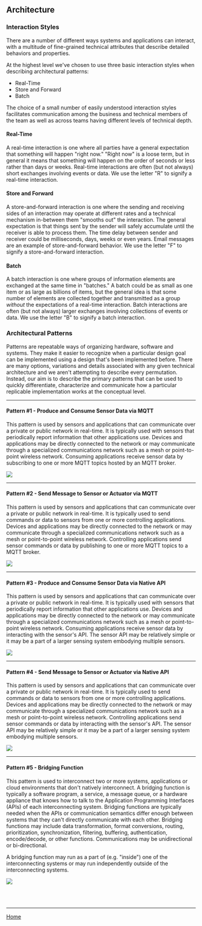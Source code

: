 ## Architecture

### Interaction Styles

There are a number of different ways systems and applications can interact, with a multitude of fine-grained technical attributes that describe detailed behaviors and properties.

At the highest level we've chosen to use three basic interaction styles when describing architectural patterns:

* Real-Time
* Store and Forward
* Batch

The choice of a small number of easily understood interaction styles facilitates communication among the business and technical members of the team as well as across teams having different levels of technical depth.

#### Real-Time

A real-time interaction is one where all parties have a general expectation that something will happen "right now." "Right now" is a loose term, but in general it means that something will happen on the order of seconds or less rather than days or weeks. Real-time interactions are often (but not always) short exchanges involving events or data. We use the letter "R" to signify a real-time interaction.

#### Store and Forward

A store-and-forward interaction is one where the sending and receiving sides of an interaction may operate at different rates and a technical mechanism in-between them "smooths out" the interaction. The general expectation is that things sent by the sender will safely accumulate until the receiver is able to process them. The time delay between sender and receiver could be milliseconds, days, weeks or even years. Email messages are an example of store-and-forward behavior. We use the letter "F" to signify a store-and-forward interaction.

#### Batch

A batch interaction is one where groups of information elements are exchanged at the same time in "batches." A batch could be as small as one item or as large as billions of items, but the general idea is that some number of elements are collected together and transmitted as a group *without* the expectations of a real-time interaction. Batch interactions are often (but not always) larger exchanges involving collections of events or data. We use the letter "B" to signify a batch interaction.

### Architectural Patterns

Patterns are repeatable ways of organizing hardware, software and systems. They make it easier to recognize when a particular design goal can be implemented using a design that's been implemented before. There are many options, variations and details associated with any given technical architecture and we aren't attempting to describe every permutation. Instead, our aim is to describe the primary patterns that can be used to quickly differentiate, characterize and communicate how a particular replicable implementation works at the conceptual level.

---

#### Pattern #1 - Produce and Consume Sensor Data via MQTT

This pattern is used by sensors and applications that can communicate over a private or public network in real-time. It is typically used with sensors that periodically report information that other applications use. Devices and applications may be directly connected to the network or may communicate through a specialized communications network such as a mesh or point-to-point wireless network. Consuming applications receive sensor data by subscribing to one or more MQTT topics hosted by an MQTT broker.

![](https://replicablesmartcities.github.io/pattern1.svg)

---

#### Pattern #2 - Send Message to Sensor or Actuator via MQTT

This pattern is used by sensors and applications that can communicate over a private or public network in real-time. It is typically used to send commands or data to sensors from one or more controlling applications. Devices and applications may be directly connected to the network or may communicate through a specialized communications network such as a mesh or point-to-point wireless network. Controlling applications send sensor commands or data by publishing to one or more MQTT topics to a MQTT broker.

![](https://replicablesmartcities.github.io/pattern2.svg)

---

#### Pattern #3 - Produce and Consume Sensor Data via Native API

This pattern is used by sensors and applications that can communicate over a private or public network in real-time. It is typically used with sensors that periodically report information that other applications use. Devices and applications may be directly connected to the network or may communicate through a specialized communications network such as a mesh or point-to-point wireless network. Consuming applications receive sensor data by interacting with the sensor's API. The sensor API may be relatively simple or it may be a part of a larger sensing system embodying multiple sensors.

![](https://replicablesmartcities.github.io/pattern3.svg)

---

#### Pattern #4 - Send Message to Sensor or Actuator via Native API

This pattern is used by sensors and applications that can communicate over a private or public network in real-time. It is typically used to send commands or data to sensors from one or more controlling applications. Devices and applications may be directly connected to the network or may communicate through a specialized communications network such as a mesh or point-to-point wireless network. Controlling applications send sensor commands or data by interacting with the sensor's API. The sensor API may be relatively simple or it may be a part of a larger sensing system embodying multiple sensors.

![](https://replicablesmartcities.github.io/pattern4.svg)

---

#### Pattern #5 - Bridging Function

This pattern is used to interconnect two or more systems, applications or cloud environments that don't natively interconnect. A bridging function is typically a software program, a service, a message queue, or a hardware appliance that knows how to talk to the Application Programming Interfaces (APIs) of each interconnecting system. Bridging functions are typically needed when the APIs or communication semantics differ enough between systems that they can't directly communicate with each other. Bridging functions may include data transformation, format conversions, routing, prioritization, synchronization, filtering, buffering, authentication, encode/decode, or other functions. Communications may be unidirectional or bi-directional.

A bridging function may run as a part of (e.g. "inside") one of the interconnecting systems or may run independently outside of the interconnecting systems.

![](https://replicablesmartcities.github.io/pattern5.svg)

<br>
<br>

---
[Home](https://replicablesmartcities.github.io)
